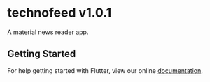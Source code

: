 # technofeed v1.0.1
A material news reader app.
## Getting Started
For help getting started with Flutter, view our online
[documentation](https://flutter.io/).